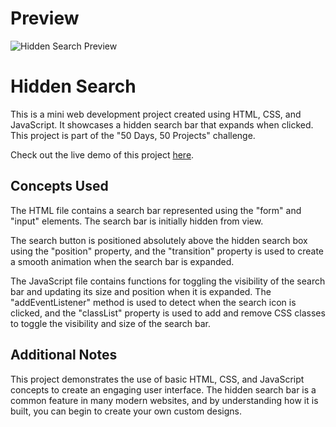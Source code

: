 # Preview

![Hidden Search Preview](https://user-images.githubusercontent.com/25126281/124479768-4f0a7200-ddb9-11eb-8c43-bf0d8ea1dbff.gif)

# Hidden Search

This is a mini web development project created using HTML, CSS, and JavaScript. It showcases a hidden search bar that expands when clicked. This project is part of the "50 Days, 50 Projects" challenge.

Check out the live demo of this project [here](https://tushar1441.github.io/50-Days-50-Projects/Day%204%20-%20Hidden%20Search/index.html).

## Concepts Used

The HTML file contains a search bar represented using the "form" and "input" elements. The search bar is initially hidden from view.

The search button is positioned absolutely above the hidden search box using the "position" property, and the "transition" property is used to create a smooth animation when the search bar is expanded.

The JavaScript file contains functions for toggling the visibility of the search bar and updating its size and position when it is expanded. The "addEventListener" method is used to detect when the search icon is clicked, and the "classList" property is used to add and remove CSS classes to toggle the visibility and size of the search bar.


## Additional Notes

This project demonstrates the use of basic HTML, CSS, and JavaScript concepts to create an engaging user interface. The hidden search bar is a common feature in many modern websites, and by understanding how it is built, you can begin to create your own custom designs.